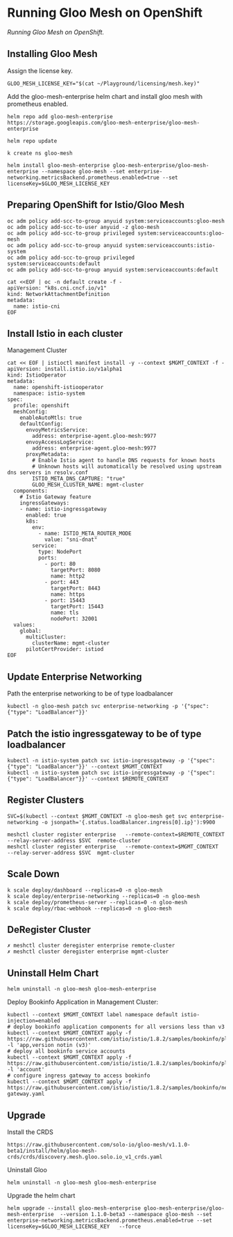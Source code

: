 # Running Gloo Mesh on OpenShift
_Running Gloo Mesh on OpenShift._



## Installing Gloo Mesh
Assign the license key.   
```
GLOO_MESH_LICENSE_KEY="$(cat ~/Playground/licensing/mesh.key)" 
```

Add the gloo-mesh-enterprise helm chart and install gloo mesh with prometheus enabled.  
```
helm repo add gloo-mesh-enterprise https://storage.googleapis.com/gloo-mesh-enterprise/gloo-mesh-enterprise  

helm repo update  

k create ns gloo-mesh  

helm install gloo-mesh-enterprise gloo-mesh-enterprise/gloo-mesh-enterprise --namespace gloo-mesh --set enterprise-networking.metricsBackend.prometheus.enabled=true --set licenseKey=$GLOO_MESH_LICENSE_KEY  
```

## Preparing OpenShift for Istio/Gloo Mesh
`oc adm policy add-scc-to-group anyuid system:serviceaccounts:gloo-mesh`  
`oc adm policy add-scc-to-user anyuid -z gloo-mesh`  
`oc adm policy add-scc-to-group privileged system:serviceaccounts:gloo-mesh`  
`oc adm policy add-scc-to-group anyuid system:serviceaccounts:istio-system`  
`oc adm policy add-scc-to-group privileged system:serviceaccounts:default`  
`oc adm policy add-scc-to-group anyuid system:serviceaccounts:default`  
```
cat <<EOF | oc -n default create -f -
apiVersion: "k8s.cni.cncf.io/v1"
kind: NetworkAttachmentDefinition
metadata:
  name: istio-cni
EOF
```  

<!-- ```
kind: SecurityContextConstraints
apiVersion: v1
metadata:
  name: scc-admin
allowPrivilegedContainer: true
runAsUser:
  type: RunAsAny
seLinuxContext:
  type: RunAsAny
fsGroup:
  type: RunAsAny
supplementalGroups:
  type: RunAsAny
users:
- cw-admin
groups:
- my-admin-group
``` -->

## Install Istio in each cluster

Management Cluster
```
cat << EOF | istioctl manifest install -y --context $MGMT_CONTEXT -f -
apiVersion: install.istio.io/v1alpha1
kind: IstioOperator
metadata:
  name: openshift-istiooperator
  namespace: istio-system
spec:
  profile: openshift
  meshConfig:
    enableAutoMtls: true
    defaultConfig:
      envoyMetricsService:
        address: enterprise-agent.gloo-mesh:9977
      envoyAccessLogService:
        address: enterprise-agent.gloo-mesh:9977
      proxyMetadata:
        # Enable Istio agent to handle DNS requests for known hosts
        # Unknown hosts will automatically be resolved using upstream dns servers in resolv.conf
        ISTIO_META_DNS_CAPTURE: "true"
        GLOO_MESH_CLUSTER_NAME: mgmt-cluster
  components:
    # Istio Gateway feature
    ingressGateways:
    - name: istio-ingressgateway
      enabled: true
      k8s:
        env:
          - name: ISTIO_META_ROUTER_MODE
            value: "sni-dnat"
        service:
          type: NodePort
          ports:
            - port: 80
              targetPort: 8080
              name: http2
            - port: 443
              targetPort: 8443
              name: https
            - port: 15443
              targetPort: 15443
              name: tls
              nodePort: 32001
  values:
    global:
      multiCluster:
        clusterName: mgmt-cluster
      pilotCertProvider: istiod
EOF
```

## Update Enterprise Networking
Path the enterprise networking to be of type loadbalancer
```
kubectl -n gloo-mesh patch svc enterprise-networking -p '{"spec": {"type": "LoadBalancer"}}' 
```  

## Patch the istio ingressgateway to be of type loadbalancer   
```
kubectl -n istio-system patch svc istio-ingressgateway -p '{"spec": {"type": "LoadBalancer"}}' --context $MGMT_CONTEXT
kubectl -n istio-system patch svc istio-ingressgateway -p '{"spec": {"type": "LoadBalancer"}}' --context $REMOTE_CONTEXT
```

## Register Clusters
```
SVC=$(kubectl --context $MGMT_CONTEXT -n gloo-mesh get svc enterprise-networking -o jsonpath='{.status.loadBalancer.ingress[0].ip}'):9900

meshctl cluster register enterprise   --remote-context=$REMOTE_CONTEXT   --relay-server-address $SVC  remote-cluster 
meshctl cluster register enterprise   --remote-context=$MGMT_CONTEXT   --relay-server-address $SVC  mgmt-cluster
```


## Scale Down
```
k scale deploy/dashboard --replicas=0 -n gloo-mesh 
k scale deploy/enterprise-networking --replicas=0 -n gloo-mesh 
k scale deploy/prometheus-server --replicas=0 -n gloo-mesh 
k scale deploy/rbac-webhook --replicas=0 -n gloo-mesh 
```



## DeRegister Cluster
```
✗ meshctl cluster deregister enterprise remote-cluster
✗ meshctl cluster deregister enterprise mgmt-cluster
```


## Uninstall Helm Chart 
```
helm uninstall -n gloo-mesh gloo-mesh-enterprise
```


Deploy Bookinfo Application in Management Cluster:  
```
kubectl --context $MGMT_CONTEXT label namespace default istio-injection=enabled
# deploy bookinfo application components for all versions less than v3
kubectl --context $MGMT_CONTEXT apply -f https://raw.githubusercontent.com/istio/istio/1.8.2/samples/bookinfo/platform/kube/bookinfo.yaml -l 'app,version notin (v3)'
# deploy all bookinfo service accounts
kubectl --context $MGMT_CONTEXT apply -f https://raw.githubusercontent.com/istio/istio/1.8.2/samples/bookinfo/platform/kube/bookinfo.yaml -l 'account'
# configure ingress gateway to access bookinfo
kubectl --context $MGMT_CONTEXT apply -f https://raw.githubusercontent.com/istio/istio/1.8.2/samples/bookinfo/networking/bookinfo-gateway.yaml
````


## Upgrade 
Install the CRDS
```
https://raw.githubusercontent.com/solo-io/gloo-mesh/v1.1.0-beta1/install/helm/gloo-mesh-crds/crds/discovery.mesh.gloo.solo.io_v1_crds.yaml
```

Uninstall Gloo
```
helm uninstall -n gloo-mesh gloo-mesh-enterprise
```
Upgrade the helm chart
```
helm upgrade --install gloo-mesh-enterprise gloo-mesh-enterprise/gloo-mesh-enterprise  --version 1.1.0-beta3 --namespace gloo-mesh --set enterprise-networking.metricsBackend.prometheus.enabled=true --set licenseKey=$GLOO_MESH_LICENSE_KEY   --force
```